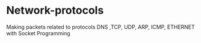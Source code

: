 # Network-protocols
Making packets related to protocols DNS ,TCP, UDP, ARP, ICMP, ETHERNET with Socket Programming
